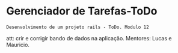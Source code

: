 # Gerenciador de Tarefas-ToDo

    Desenvolvimento de um projeto rails - ToDo. Modulo 12

att: crir e corrigir bando de dados na aplicação.
Mentores: Lucas e Mauricio.